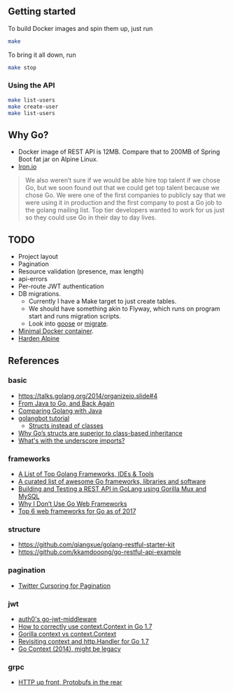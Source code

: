 ## Getting started
To build Docker images and spin them up, just run
```bash
make
```

To bring it all down, run
```bash
make stop
```

### Using the API
```bash
make list-users
make create-user
make list-users
```

## Why Go?
* Docker image of REST API is 12MB. Compare that to 200MB of Spring Boot fat jar on Alpine Linux.
* [Iron.io](https://blog.iron.io/how-we-went-from-30-servers-to-2-go/)
> We also weren’t sure if we would be able hire top talent if we chose Go, but we soon found 
out that we could get top talent because we chose Go. We were one of the first companies to 
publicly say that we were using it in production and the first company to post a Go job to 
the golang mailing list. Top tier developers wanted to work for us just so they could use Go
 in their day to day lives.

## TODO
- Project layout
- Pagination
- Resource validation (presence, max length)
- api-errors
- Per-route JWT authentication
- DB migrations.
  - Currently I have a Make target to just create tables.
  - We should have something akin to Flyway, which runs on program start and runs migration scripts.
  - Look into [goose](https://github.com/pressly/goose) or [migrate](https://github.com/mattes/migrate).
- [Minimal Docker container](https://blog.codeship.com/building-minimal-docker-containers-for-go-applications/).
- [Harden Alpine](https://gist.github.com/jumanjiman/f9d3db977846c163df12)

## References
### basic
* https://talks.golang.org/2014/organizeio.slide#4
* [From Java to Go, and Back Again](https://opencredo.com/java-go-back/)
* [Comparing Golang with Java](https://dzone.com/articles/comparing-golang-with-java)
* [golangbot tutorial](https://golangbot.com/learn-golang-series/)
  * [Structs instead of classes](https://golangbot.com/structs-instead-of-classes/)
* [Why Go’s structs are superior to class-based inheritance](https://medium.com/@simplyianm/why-gos-structs-are-superior-to-class-based-inheritance-b661ba897c67)
* [What's with the underscore imports?](https://stackoverflow.com/questions/26972615/a-use-case-for-importing-with-blank-identifier-in-golang)

### frameworks
* [A List of Top Golang Frameworks, IDEs & Tools](https://blog.intelligentbee.com/2017/08/14/golang-guide-list-top-golang-frameworks-ides-tools/)
* [A curated list of awesome Go frameworks, libraries and software](https://github.com/avelino/awesome-go)
* [Building and Testing a REST API in GoLang using Gorilla Mux and MySQL](https://medium.com/@kelvinpfw/building-and-testing-a-rest-api-in-golang-using-gorilla-mux-and-mysql-1f0518818ff6)
* [Why I Don’t Use Go Web Frameworks](https://medium.com/code-zen/why-i-don-t-use-go-web-frameworks-1087e1facfa4)
* [Top 6 web frameworks for Go as of 2017](https://blog.usejournal.com/top-6-web-frameworks-for-go-as-of-2017-23270e059c4b)

### structure
* https://github.com/qiangxue/golang-restful-starter-kit
* https://github.com/kkamdooong/go-restful-api-example

### pagination
* [Twitter Cursoring for Pagination](https://developer.twitter.com/en/docs/basics/cursoring)

### jwt
* [auth0's go-jwt-middleware](https://github.com/auth0/go-jwt-middleware)
* [How to correctly use context.Context in Go 1.7](https://medium.com/@cep21/how-to-correctly-use-context-context-in-go-1-7-8f2c0fafdf39)
* [Gorilla context vs context.Context](https://github.com/gorilla/context/issues/32)
* [Revisiting context and http.Handler for Go 1.7](https://joeshaw.org/revisiting-context-and-http-handler-for-go-17/)
* [Go Context (2014), might be legacy](https://blog.golang.org/context)

### grpc
* [HTTP up front, Protobufs in the rear](https://github.com/harlow/go-micro-services)